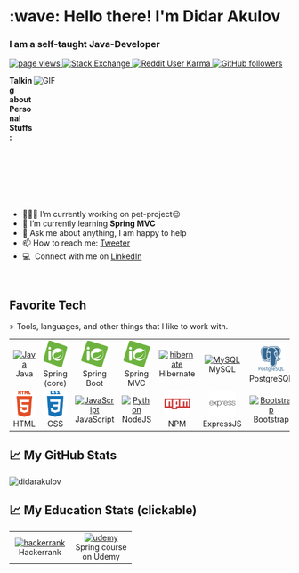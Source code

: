 <h1 align="left" id="macropower-title">:wave: Hello there! I'm Didar Akulov</h1>
<h3 align="left">I am a self-taught Java-Developer</h3>

<p align="left">
  <a href="https://github.com/didar83/didar83">
    <img src="https://komarev.com/ghpvc/?username=didar83" alt="page views" />
  </a>
  <a href="https://stackoverflow.com/users/8219132">
    <img alt="Stack Exchange" src="https://img.shields.io/stackexchange/stackoverflow/r/8219132?color=orange&label=reputation&logo=stackoverflow">
  </a>
  <a href="https://reddit.com/u/Ak1nava">
    <img alt="Reddit User Karma" src="https://img.shields.io/reddit/user-karma/combined/Ak1nava?label=karma&logo=reddit">
  </a>
  <a href="https://github.com/didar83?tab=followers">
    <img alt="GitHub followers" src="https://img.shields.io/github/followers/didar83?color=green&logo=github">
  </a>
</p>

<p>
<img align="right" alt="GIF" src="https://github.com/abhisheknaiidu/abhisheknaiidu/blob/master/code.gif?raw=true" width="460" height="240" />

**Talking about Personal Stuffs:**

- 👨🏽‍💻 I’m currently working on pet-project:wink:
- 🌱 I’m currently learning **Spring MVC**
- 💬 Ask me about anything, I am happy to help
- 📫 How to reach me: [Tweeter](https://twitter.com/qp100500)
- :computer: &nbsp;Connect with me on [LinkedIn](https://www.linkedin.com/in/didar-akulov/) 
</p>
<br>

<h2 align="left" id="didar83-tech">Favorite Tech</h2>
> Tools, languages, and other things that I like to work with.
<p>
<table>
  <tr>
    <td align="center" width="96">
      <a href="#didar83-tech">
        <img src="https://devicon.dev/devicon.git/icons/java/java-original.svg" width="48" height="48" alt="Java" />
      </a>
      <br>Java
    </td>
    <td align="center" width="96">
      <a href="#didar83-tech">
        <img src="https://github.com/gilbarbara/logos/blob/master/logos/spring.svg" width="48" height="48" alt="spring" />
      </a>
      <br>Spring (core)
    </td>
    <td align="center" width="96">
      <a href="#didar83-tech">
        <img src="https://github.com/gilbarbara/logos/blob/master/logos/spring.svg" width="48" height="48" alt="spring" />
      </a>
      <br>Spring Boot
    </td>
    <td align="center" width="96">
      <a href="#didar83-tech">
        <img src="https://github.com/gilbarbara/logos/blob/master/logos/spring.svg" width="48" height="48" alt="spring" />
      </a>
      <br>Spring MVC
    </td>
    <td align="center" width="96">
      <a href="#didar83-tech">
        <img src="https://github.com/gilbarbara/logos/blob/master/logos/hibernate.svg" width="48" height="48" alt="hibernate" />
      </a>
      <br>Hibernate
    </td>
    <td align="center"  width="96">
      <a href="#didar83-tech">
        <img src="https://devicons.github.io/devicon/devicon.git/icons/mysql/mysql-original.svg" width="48" height="48" alt="MySQL" />
      </a>
      <br>MySQL
    </td>
    <td align="center" width="96">
      <a href="#didar83-tech">
        <img src="https://github.com/devicons/devicon/blob/master/icons/postgresql/postgresql-plain-wordmark.svg" width="48" height="48" alt="postgresql" />
      </a>
      <br>PostgreSQL
    </td>
    <td align="center" width="96">
      <a href="#didar83-tech">
        <img src="https://github.com/devicons/devicon/blob/master/icons/tomcat/tomcat-original-wordmark.svg" width="48" height="48" alt="Tomcat" />
      </a>
      <br>Tomcat
    </td>
    </tr>
    <tr>
    <td align="center" width="96">
      <a href="#didar83-tech">
        <img src="https://github.com/devicons/devicon/blob/master/icons/html5/html5-plain-wordmark.svg" width="48" height="48" alt="html5" />
      </a>
      <br>HTML
    </td>
    <td align="center" width="96">
      <a href="#didar83-tech">
        <img src="https://github.com/devicons/devicon/blob/master/icons/css3/css3-plain-wordmark.svg" width="48" height="48" alt="css3" />
      </a>
      <br>CSS
    </td>
    <td align="center" width="96">
      <a href="#didar83-tech">
        <img src="https://devicons.github.io/devicon/devicon.git/icons/javascript/javascript-original.svg" width="48" height="48" alt="JavaScript" />
      </a>
      <br>JavaScript
    </td>
    <td align="center" width="96">
      <a href="#didar83-tech">
        <img src="https://devicon.dev/devicon.git/icons/nodejs/nodejs-original.svg" width="48" height="48" alt="Python" />
      </a>
      <br>NodeJS
    </td>
    <td align="center" width="96">
      <a href="#didar83-tech">
        <img src="https://github.com/devicons/devicon/blob/master/icons/npm/npm-original-wordmark.svg" width="48" height="48" alt="npm" />
      </a>
      <br>NPM
    </td>
    <td align="center"  width="96">
      <a href="#didar83-tech">
        <img src="https://github.com/devicons/devicon/blob/master/icons/express/express-original-wordmark.svg" width="48" height="48" alt="Experss-js" />
      </a>
      <br>ExpressJS
    </td>
    <td align="center" width="96">
      <a href="#didar83-tech">
        <img src="https://devicons.github.io/devicon/devicon.git/icons/bootstrap/bootstrap-plain.svg" width="48" height="48" alt="Bootstrap" />
      </a>
      <br>Bootstrap
    </td>
    <td align="center"  width="96">
      <a href="#didar83-tech">
        <img src="https://github.com/devicons/devicon/blob/master/icons/git/git-plain-wordmark.svg" width="48" height="48" alt="git" />
      </a>
      <br>Git
    </td>
    </tr>
</table>
</p>

<h2 align="left">📈 My GitHub Stats</h2>

<p align="left"> <img src="https://github-readme-stats.vercel.app/api?username=didar83&show_icons=true&theme=gotham" alt="didarakulov" />

<h2 align="left">📈 My Education Stats (clickable)</h2>

<p>
<table>
  <tr>
    <td align="center" width="96">
      <a href="https://www.hackerrank.com/tam_tam1?hr_r=1&badge=java&stars=3&level=2">
        <img src="https://github.com/Didar83/desktop-tutorial/blob/master/Java.png" width="48" height="48" alt="hackerrank" />
      </a>
      <br>Hackerrank
    </td>
    <td align="center" width="96">
      <a href="https://www.udemy.com/certificate/UC-2cb415e7-2586-49de-bde9-3611faf50173">
        <img src="https://github.com/Didar83/desktop-tutorial/blob/master/udemy1.png" width="48" height="48" alt="udemy" />
      </a>
      <br>Spring course on Udemy
    </td>
    </tr>
</table>
</p>


